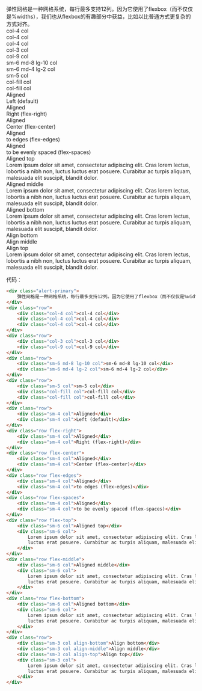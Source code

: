 <div>
    <div class="alert-primary">
        弹性网格是一种网格系统，每行最多支持12列。因为它使用了flexbox（而不仅仅是%widths），我们也从flexbox的有趣部分中获益，比如以比普通方式更复杂的方式对齐。
    </div>
    <div class="row">
        <div class="col-4 col">col-4 col</div>
        <div class="col-4 col">col-4 col</div>
        <div class="col-4 col">col-4 col</div>
    </div>
    <div class="row">
        <div class="col-3 col">col-3 col</div>
        <div class="col-9 col">col-9 col</div>
    </div>
    <div class="row">
        <div class="sm-6 md-8 lg-10 col">sm-6 md-8 lg-10 col</div>
        <div class="sm-6 md-4 lg-2 col">sm-6 md-4 lg-2 col</div>
    </div>
    <div class="row">
        <div class="sm-5 col">sm-5 col</div>
        <div class="col-fill col">col-fill col</div>
        <div class="col-fill col">col-fill col</div>
    </div>
    <div class="row">
        <div class="sm-4 col">Aligned</div>
        <div class="sm-4 col">Left (default)</div>
    </div>
    <div class="row flex-right">
        <div class="sm-4 col">Aligned</div>
        <div class="sm-4 col">Right (flex-right)</div>
    </div>
    <div class="row flex-center">
        <div class="sm-4 col">Aligned</div>
        <div class="sm-4 col">Center (flex-center)</div>
    </div>
    <div class="row flex-edges">
        <div class="sm-4 col">Aligned</div>
        <div class="sm-4 col">to edges (flex-edges)</div>
    </div>
    <div class="row flex-spaces">
        <div class="sm-4 col">Aligned</div>
        <div class="sm-4 col">to be evenly spaced (flex-spaces)</div>
    </div>
    <div class="row flex-top">
        <div class="sm-6 col">Aligned top</div>
        <div class="sm-6 col">
            Lorem ipsum dolor sit amet, consectetur adipiscing elit. Cras lorem lectus, lobortis a nibh non, luctus
            luctus erat posuere. Curabitur ac turpis aliquam, malesuada elit suscipit, blandit dolor.
        </div>
    </div>
    <div class="row flex-middle">
        <div class="sm-6 col">Aligned middle</div>
        <div class="sm-6 col">
            Lorem ipsum dolor sit amet, consectetur adipiscing elit. Cras lorem lectus, lobortis a nibh non, luctus
            luctus erat posuere. Curabitur ac turpis aliquam, malesuada elit suscipit, blandit dolor.
        </div>
    </div>
    <div class="row flex-bottom">
        <div class="sm-6 col">Aligned bottom</div>
        <div class="sm-6 col">
            Lorem ipsum dolor sit amet, consectetur adipiscing elit. Cras lorem lectus, lobortis a nibh non, luctus
            luctus erat posuere. Curabitur ac turpis aliquam, malesuada elit suscipit, blandit dolor.
        </div>
    </div>
    <div class="row">
        <div class="sm-3 col align-bottom">Align bottom</div>
        <div class="sm-3 col align-middle">Align middle</div>
        <div class="sm-3 col align-top">Align top</div>
        <div class="sm-3 col">
            Lorem ipsum dolor sit amet, consectetur adipiscing elit. Cras lorem lectus, lobortis a nibh non, luctus
            luctus erat posuere. Curabitur ac turpis aliquam, malesuada elit suscipit, blandit dolor.
        </div>
    </div>
</div>

代码：

```html
<div class="alert-primary">
    弹性网格是一种网格系统，每行最多支持12列。因为它使用了flexbox（而不仅仅是%widths），我们也从flexbox的有趣部分中获益，比如以比普通方式更复杂的方式对齐。
</div>
<div class="row">
    <div class="col-4 col">col-4 col</div>
    <div class="col-4 col">col-4 col</div>
    <div class="col-4 col">col-4 col</div>
</div>
<div class="row">
    <div class="col-3 col">col-3 col</div>
    <div class="col-9 col">col-9 col</div>
</div>
<div class="row">
    <div class="sm-6 md-8 lg-10 col">sm-6 md-8 lg-10 col</div>
    <div class="sm-6 md-4 lg-2 col">sm-6 md-4 lg-2 col</div>
</div>
<div class="row">
    <div class="sm-5 col">sm-5 col</div>
    <div class="col-fill col">col-fill col</div>
    <div class="col-fill col">col-fill col</div>
</div>
<div class="row">
    <div class="sm-4 col">Aligned</div>
    <div class="sm-4 col">Left (default)</div>
</div>
<div class="row flex-right">
    <div class="sm-4 col">Aligned</div>
    <div class="sm-4 col">Right (flex-right)</div>
</div>
<div class="row flex-center">
    <div class="sm-4 col">Aligned</div>
    <div class="sm-4 col">Center (flex-center)</div>
</div>
<div class="row flex-edges">
    <div class="sm-4 col">Aligned</div>
    <div class="sm-4 col">to edges (flex-edges)</div>
</div>
<div class="row flex-spaces">
    <div class="sm-4 col">Aligned</div>
    <div class="sm-4 col">to be evenly spaced (flex-spaces)</div>
</div>
<div class="row flex-top">
    <div class="sm-6 col">Aligned top</div>
    <div class="sm-6 col">
        Lorem ipsum dolor sit amet, consectetur adipiscing elit. Cras lorem lectus, lobortis a nibh non, luctus
        luctus erat posuere. Curabitur ac turpis aliquam, malesuada elit suscipit, blandit dolor.
    </div>
</div>
<div class="row flex-middle">
    <div class="sm-6 col">Aligned middle</div>
    <div class="sm-6 col">
        Lorem ipsum dolor sit amet, consectetur adipiscing elit. Cras lorem lectus, lobortis a nibh non, luctus
        luctus erat posuere. Curabitur ac turpis aliquam, malesuada elit suscipit, blandit dolor.
    </div>
</div>
<div class="row flex-bottom">
    <div class="sm-6 col">Aligned bottom</div>
    <div class="sm-6 col">
        Lorem ipsum dolor sit amet, consectetur adipiscing elit. Cras lorem lectus, lobortis a nibh non, luctus
        luctus erat posuere. Curabitur ac turpis aliquam, malesuada elit suscipit, blandit dolor.
    </div>
</div>
<div class="row">
    <div class="sm-3 col align-bottom">Align bottom</div>
    <div class="sm-3 col align-middle">Align middle</div>
    <div class="sm-3 col align-top">Align top</div>
    <div class="sm-3 col">
        Lorem ipsum dolor sit amet, consectetur adipiscing elit. Cras lorem lectus, lobortis a nibh non, luctus
        luctus erat posuere. Curabitur ac turpis aliquam, malesuada elit suscipit, blandit dolor.
    </div>
</div>
```